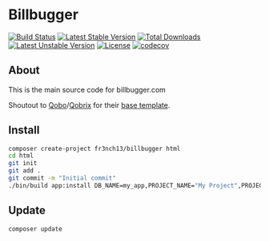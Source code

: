 Billbugger
========================

[![Build Status](https://travis-ci.org/fr3nch13/billbugger.svg?branch=master)](https://travis-ci.org/fr3nch13/billbugger)
[![Latest Stable Version](https://poser.pugx.org/fr3nch13/billbugger/version)](https://packagist.org/packages/fr3nch13/billbugger)
[![Total Downloads](https://poser.pugx.org/fr3nch13/billbugger/downloads)](https://packagist.org/packages/fr3nch13/billbugger)
[![Latest Unstable Version](https://poser.pugx.org/fr3nch13/billbugger/v/unstable)](//packagist.org/packages/fr3nch13/billbugger)
[![License](https://poser.pugx.org/fr3nch13/billbugger/license)](https://packagist.org/packages/fr3nch13/billbugger)
[![codecov](https://codecov.io/gh/fr3nch13/billbugger/branch/master/graph/badge.svg)](https://codecov.io/gh/QoboLtd/project-template-cakephp)

About
-----

This is the main source code for billbugger.com

Shoutout to [Qobo](https://www.qobo.biz)/[Qobrix](https://qobrix.com) for their [base template](https://github.com/QoboLtd/project-template-cakephp).

Install
-------

```bash
composer create-project fr3nch13/billbugger html
cd html
git init
git add .
git commit -m "Initial commit"
./bin/build app:install DB_NAME=my_app,PROJECT_NAME="My Project",PROJECT_VERSION="v1.0.0"
```

Update
------

```
composer update
```
